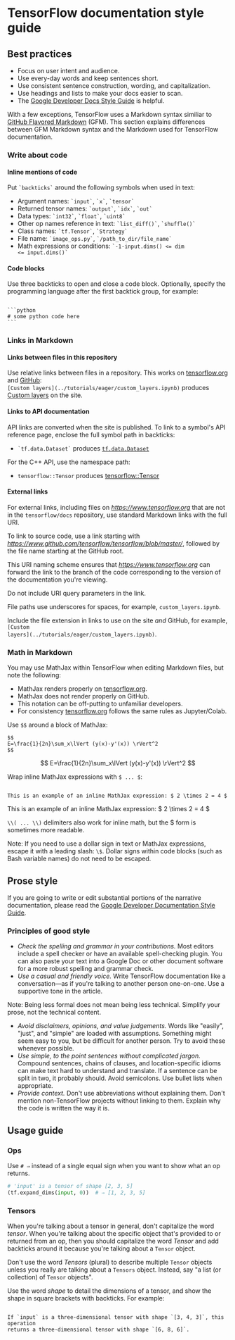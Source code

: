 # TensorFlow documentation style guide

## Best practices

*   Focus on user intent and audience.
*   Use every-day words and keep sentences short.
*   Use consistent sentence construction, wording, and capitalization.
*   Use headings and lists to make your docs easier to scan.
*   The
    [Google Developer Docs Style Guide](https://developers.google.com/style/highlights)
    is helpful.



With a few exceptions, TensorFlow uses a Markdown syntax similiar to
[GitHub Flavored Markdown](https://guides.github.com/features/mastering-markdown/)
(GFM). This section explains differences between GFM Markdown syntax and the
Markdown used for TensorFlow documentation.


### Write about code

#### Inline mentions of code

Put <code>&#96;backticks&#96;</code> around the following symbols when used in
text:

*   Argument names: <code>&#96;input&#96;</code>, <code>&#96;x&#96;</code>,
    <code>&#96;tensor&#96;</code>
*   Returned tensor names: <code>&#96;output&#96;</code>,
    <code>&#96;idx&#96;</code>, <code>&#96;out&#96;</code>
*   Data types: <code>&#96;int32&#96;</code>, <code>&#96;float&#96;</code>,
    <code>&#96;uint8&#96;</code>
*   Other op names reference in text: <code>&#96;list_diff()&#96;</code>,
    <code>&#96;shuffle()&#96;</code>
*   Class names: <code>&#96;tf.Tensor&#96;</code>, <code>&#96;Strategy&#96;</code>
*   File name: <code>&#96;image_ops.py&#96;</code>,
    <code>&#96;/path_to_dir/file_name&#96;</code>
*   Math expressions or conditions: <code>&#96;-1-input.dims() &lt;= dim &lt;=
    input.dims()&#96;</code>

#### Code blocks

Use three backticks to open and close a code block. Optionally, specify the programming
language after the first backtick group, for example:
<pre><code>
&#96;&#96;&#96;python
&#35; some python code here
&#96;&#96;&#96;
</code></pre>

### Links in Markdown

#### Links between files in this repository

Use relative links between files in a repository. This works on
[tensorflow.org](https://www.tensorflow.org) and
[GitHub](https://github.com/tensorflow/docs/tree/master/site/en):<br/>
<code>\[Custom layers\]\(../tutorials/eager/custom_layers.ipynb\)</code> produces
[Custom layers](https://www.tensorflow.org/tutorials/eager/custom_layers) on the
site.

#### Links to API documentation

API links are converted when the site is published. To link to a symbol's API
reference page, enclose the full symbol path in backticks:

*   <code>&#96;tf.data.Dataset&#96;</code> produces
    [`tf.data.Dataset`](https://www.tensorflow.org/api_docs/python/tf/data/Dataset)

For the C++ API, use the namespace path:

*   `tensorflow::Tensor` produces
    [tensorflow::Tensor](https://www.tensorflow.org/api_docs/cc/class/tensorflow/tensor)

#### External links

For external links, including files on <var>https://www.tensorflow.org</var>
that are not in the `tensorflow/docs` repository, use standard Markdown links
with the full URI.

To link to source code, use a link starting with
<var>https://www.github.com/tensorflow/tensorflow/blob/master/</var>, followed
by the file name starting at the GitHub root.

This URI naming scheme ensures that <var>https://www.tensorflow.org</var> can
forward the link to the branch of the code corresponding to the version of the
documentation you're viewing.

Do not include URI query parameters in the link.

File paths use underscores for spaces, for example, `custom_layers.ipynb`.

Include the file extension in links to use on the site *and* GitHub, for example,<br/>
<code>\[Custom layers\]\(../tutorials/eager/custom_layers.ipynb\)</code>.

### Math in Markdown

You may use MathJax within TensorFlow when editing Markdown files, but note the
following:

*   MathJax renders properly on [tensorflow.org](https://www.tensorflow.org).
*   MathJax does not render properly on GitHub.
*   This notation can be off-putting to unfamiliar developers.
*   For consistency [tensorflow.org](https://www.tensorflow.org) follows the
    same  rules as Jupyter/Colab.

Use <code>&#36;&#36;</code> around a block of MathJax:

<pre><code>&#36;&#36;
E=\frac{1}{2n}\sum_x\lVert (y(x)-y'(x)) \rVert^2
&#36;&#36;</code></pre>

$$
E=\frac{1}{2n}\sum_x\lVert (y(x)-y'(x)) \rVert^2
$$

Wrap inline MathJax expressions with <code>&#36; ... &#36;</code>:

<pre><code>
This is an example of an inline MathJax expression: &#36; 2 \times 2 = 4 &#36;
</code></pre>

This is an example of an inline MathJax expression: $ 2 \times 2 = 4 $

<code>&#92;&#92;( ... &#92;&#92;)</code> delimiters also work for inline math,
but the \$ form is sometimes more readable.

Note: If you need to use a dollar sign in text or MathJax expressions, escape it
with a leading slash: `\$`. Dollar signs within code blocks (such as Bash
variable names) do not need to be escaped.


## Prose style

If you are going to write or edit substantial portions of the narrative
documentation, please read the
[Google Developer Documentation Style Guide](https://developers.google.com/style/highlights).

### Principles of good style

*   *Check the spelling and grammar in your contributions.* Most editors
    include a spell checker or have an available spell-checking plugin. You can
    also paste your text into a Google Doc or other document software for a more
    robust spelling and grammar check.
*   *Use a casual and friendly voice.* Write TensorFlow documentation like a
    conversation—as if you're talking to another person one-on-one. Use a
    supportive tone in the article.

Note: Being less formal does not mean being less technical. Simplify your prose,
not the technical content.

*   *Avoid disclaimers, opinions, and value judgements.* Words like "easily",
    "just", and "simple" are loaded with assumptions. Something might seem easy
    to you, but be difficult for another person. Try to avoid these whenever
    possible.
*   *Use simple, to the point sentences without complicated jargon.* Compound
    sentences, chains of clauses, and location-specific idioms can make text
    hard to understand and translate. If a sentence can be split in two, it
    probably should. Avoid semicolons. Use bullet lists when appropriate.
*   *Provide context.* Don't use abbreviations without explaining them. Don't
    mention non-TensorFlow projects without linking to them. Explain why the
    code is written the way it is.

## Usage guide

### Ops

Use `# ⇒` instead of a single equal sign when you want to show what an op
returns.

```python
# 'input' is a tensor of shape [2, 3, 5] 
(tf.expand_dims(input, 0))  # ⇒ [1, 2, 3, 5]
```

### Tensors

When you're talking about a tensor in general, don't capitalize the word
*tensor*. When you're talking about the specific object that's provided to or
returned from an op, then you should capitalize the word *Tensor* and add
backticks around it because you're talking about a `Tensor` object.

Don't use the word *Tensors* (plural) to describe multiple `Tensor` objects
unless you really are talking about a `Tensors` object. Instead, say "a list (or
collection) of `Tensor` objects".

Use the word *shape* to detail the dimensions of a tensor, and show the shape in
square brackets with backticks. For example:

<pre><code>
If `input` is a three-dimensional tensor with shape `[3, 4, 3]`, this operation
returns a three-dimensional tensor with shape `[6, 8, 6]`.
</code></pre>
